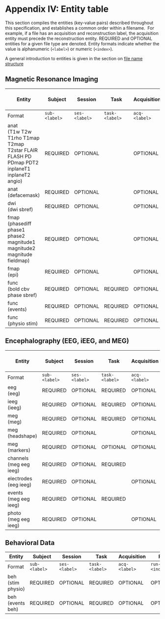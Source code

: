 # Appendix IV: Entity table

This section compiles the entities (key-value pairs) described throughout this
specification, and establishes a common order within a filename. 
For example, if a file has an acquisition and reconstruction label, the
acquisition entity must precede the reconstruction entity.
REQUIRED and OPTIONAL entities for a given file type are denoted.
Entity formats indicate whether the value is alphanumeric
(`<label>`) or numeric (`<index>`).

A general introduction to entities is given in the section on
[file name structure](../02-common-principles.md#file-name-structure)

## Magnetic Resonance Imaging

| Entity                                                                                         | Subject       | Session       | Task           | Acquisition   | Contrast Enhancing Agent   | Reconstruction   | Phase-Encoding Direction   | Run           | Corresponding Modality   | Echo           | Coil           | Recording           |
|------------------------------------------------------------------------------------------------|---------------|---------------|----------------|---------------|----------------------------|------------------|----------------------------|---------------|--------------------------|----------------|----------------|---------------------|
| Format                                                                                         | `sub-<label>` | `ses-<label>` | `task-<label>` | `acq-<label>` | `ce-<label>`               | `rec-<label>`    | `dir-<label>`              | `run-<index>` | `mod-<label>`            | `echo-<index>` | `coil-<label>` | `recording-<label>` |
| anat<br>(T1w T2w T1rho T1map T2map T2star FLAIR FLASH PD PDmap PDT2 inplaneT1 inplaneT2 angio) | REQUIRED      | OPTIONAL      |                | OPTIONAL      | OPTIONAL                   | OPTIONAL         |                            | OPTIONAL      |                          |                | OPTIONAL       |                     |
| anat<br>(defacemask)                                                                           | REQUIRED      | OPTIONAL      |                | OPTIONAL      | OPTIONAL                   | OPTIONAL         |                            | OPTIONAL      | OPTIONAL                 |                |                |                     |
| dwi<br>(dwi sbref)                                                                             | REQUIRED      | OPTIONAL      |                | OPTIONAL      |                            |                  | OPTIONAL                   | OPTIONAL      |                          |                |                |                     |
| fmap<br>(phasediff phase1 phase2 magnitude1 magnitude2 magnitude fieldmap)                     | REQUIRED      | OPTIONAL      |                | OPTIONAL      |                            |                  |                            | OPTIONAL      |                          |                |                |                     |
| fmap<br>(epi)                                                                                  | REQUIRED      | OPTIONAL      |                | OPTIONAL      | OPTIONAL                   |                  | REQUIRED                   | OPTIONAL      |                          |                |                |                     |
| func<br>(bold cbv phase sbref)                                                                 | REQUIRED      | OPTIONAL      | REQUIRED       | OPTIONAL      | OPTIONAL                   | OPTIONAL         | OPTIONAL                   | OPTIONAL      |                          | OPTIONAL       | OPTIONAL       |                     |
| func<br>(events)                                                                               | REQUIRED      | OPTIONAL      | REQUIRED       | OPTIONAL      | OPTIONAL                   | OPTIONAL         | OPTIONAL                   | OPTIONAL      |                          | OPTIONAL       |                |                     |
| func<br>(physio stim)                                                                          | REQUIRED      | OPTIONAL      | REQUIRED       | OPTIONAL      |                            | OPTIONAL         |                            | OPTIONAL      |                          |                |                | OPTIONAL            |

## Encephalography (EEG, iEEG, and MEG)

| Entity                     | Subject       | Session       | Task           | Acquisition   | Run           | Processed (on device)   | Space           | Split           |
|----------------------------|---------------|---------------|----------------|---------------|---------------|-------------------------|-----------------|-----------------|
| Format                     | `sub-<label>` | `ses-<label>` | `task-<label>` | `acq-<label>` | `run-<index>` | `proc-<label>`          | `space-<label>` | `split-<index>` |
| eeg<br>(eeg)               | REQUIRED      | OPTIONAL      | REQUIRED       | OPTIONAL      | OPTIONAL      |                         |                 |                 |
| ieeg<br>(ieeg)             | REQUIRED      | OPTIONAL      | REQUIRED       | OPTIONAL      | OPTIONAL      |                         |                 |                 |
| meg<br>(meg)               | REQUIRED      | OPTIONAL      | REQUIRED       | OPTIONAL      | OPTIONAL      | OPTIONAL                |                 | OPTIONAL        |
| meg<br>(headshape)         | REQUIRED      | OPTIONAL      |                | OPTIONAL      |               |                         | OPTIONAL        |                 |
| meg<br>(markers)           | REQUIRED      | OPTIONAL      | OPTIONAL       | OPTIONAL      |               |                         | OPTIONAL        |                 |
| channels<br>(meg eeg ieeg) | REQUIRED      | OPTIONAL      | REQUIRED       |               | OPTIONAL      |                         |                 |                 |
| electrodes<br>(eeg ieeg)   | REQUIRED      | OPTIONAL      |                | OPTIONAL      |               |                         | OPTIONAL        |                 |
| events<br>(meg eeg ieeg)   | REQUIRED      | OPTIONAL      | REQUIRED       |               | OPTIONAL      |                         |                 |                 |
| photo<br>(meg eeg ieeg)    | REQUIRED      | OPTIONAL      |                | OPTIONAL      |               |                         |                 |                 |

## Behavioral Data

| Entity               | Subject       | Session       | Task           | Acquisition   | Run           | Recording           |
|----------------------|---------------|---------------|----------------|---------------|---------------|---------------------|
| Format               | `sub-<label>` | `ses-<label>` | `task-<label>` | `acq-<label>` | `run-<index>` | `recording-<label>` |
| beh<br>(stim physio) | REQUIRED      | OPTIONAL      | REQUIRED       | OPTIONAL      | OPTIONAL      | OPTIONAL            |
| beh<br>(events beh)  | REQUIRED      | OPTIONAL      | REQUIRED       | OPTIONAL      | OPTIONAL      |                     |
